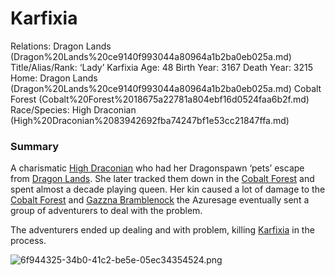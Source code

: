 # Karfixia

Relations: Dragon Lands (Dragon%20Lands%20ce9140f993044a80964a1b2ba0eb025a.md) 
Title/Alias/Rank: ‘Lady’ Karfixia
Age: 48
Birth Year: 3167
Death Year: 3215
Home: Dragon Lands (Dragon%20Lands%20ce9140f993044a80964a1b2ba0eb025a.md) Cobalt Forest (Cobalt%20Forest%2018675a22781a804ebf16d0524faa6b2f.md) 
Race/Species: High Draconian (High%20Draconian%2083942692fba74247bf1e53cc21847ffa.md)

### Summary

A charismatic [High Draconian](High%20Draconian%2083942692fba74247bf1e53cc21847ffa.md) who had her Dragonspawn ‘pets’ escape from [Dragon Lands](Dragon%20Lands%20ce9140f993044a80964a1b2ba0eb025a.md). She later tracked them down in the [Cobalt Forest](Cobalt%20Forest%2018675a22781a804ebf16d0524faa6b2f.md) and spent almost a decade playing queen. Her kin caused a lot of damage to the [Cobalt Forest](Cobalt%20Forest%2018675a22781a804ebf16d0524faa6b2f.md) and [Gazzna Bramblenock](Gazzna%20Bramblenock%201ac75a22781a80bdb802c4d4b9894cab.md) the Azuresage eventually sent a group of adventurers to deal with the problem. 

The adventurers ended up dealing and with problem, killing [Karfixia](Karfixia%201c875a22781a80d0bc68d406cd1738fd.md) in the process.

![6f944325-34b0-41c2-be5e-05ec34354524.png](6f944325-34b0-41c2-be5e-05ec34354524.png)